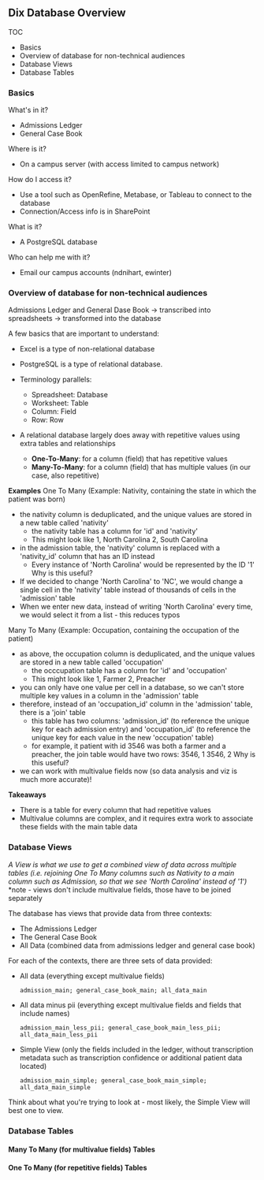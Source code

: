 ## Dix Database Overview

TOC  
- Basics
- Overview of database for non-technical audiences
- Database Views
- Database Tables


### Basics  
  
What's in it?  
- Admissions Ledger  
- General Case Book  
  
Where is it?  
- On a campus server (with access limited to campus network)  
  
How do I access it? 
- Use a tool such as OpenRefine, Metabase, or Tableau to connect to the database
- Connection/Access info is in SharePoint
  
What is it?  
- A PostgreSQL database  
  
Who can help me with it?
- Email our campus accounts (ndnihart, ewinter)  
  
  
### Overview of database for non-technical audiences  
  
Admissions Ledger and General Dase Book -> transcribed into spreadsheets -> transformed into the database  
  
A few basics that are important to understand:

- Excel is a type of non-relational database
- PostgreSQL is a type of relational database.

- Terminology parallels:
  - Spreadsheet: Database
  - Worksheet: Table
  - Column: Field
  - Row: Row
  
- A relational database largely does away with repetitive values using extra tables and relationships
  - **One-To-Many**: for a column (field) that has repetitive values
  - **Many-To-Many**: for a column (field) that has multiple values (in our case, also repetitive)

**Examples**
One To Many (Example: Nativity, containing the state in which the patient was born)
- the nativity column is deduplicated, and the unique values are stored in a new table called 'nativity'
  - the nativity table has a column for 'id' and 'nativity'
  - This might look like 1, North Carolina  2, South Carolina
- in the admission table, the 'nativity' column is replaced with a 'nativity_id' column that has an ID instead
  - Every instance of 'North Carolina' would be represented by the ID '1'
Why is this useful? 
- If we decided to change 'North Carolina' to 'NC', we would change a single cell in the 'nativity' table instead of thousands of cells in the 'admission' table
- When we enter new data, instead of writing 'North Carolina' every time, we would select it from a list - this reduces typos

Many To Many (Example: Occupation, containing the occupation of the patient)
- as above, the occupation column is deduplicated, and the unique values are stored in a new table called 'occupation'
  - the occcupation table has a column for 'id' and 'occupation'
  - This might look like 1, Farmer  2, Preacher
- you can only have one value per cell in a database, so we can't store multiple key values in a column in the 'admission' table
- therefore, instead of an 'occupation_id' column in the 'admission' table, there is a 'join' table
  - this table has two columns: 'admission_id' (to reference the unique key for each admission entry) and 'occupation_id' (to reference the unique key for each value in the new 'occupation' table)
  - for example, it patient with id 3546 was both a farmer and a preacher, the join table would have two rows: 3546, 1   3546, 2
Why is this useful?
- we can work with multivalue fields now (so data analysis and viz is much more accurate)!

**Takeaways**
- There is a table for every column that had repetitive values
- Multivalue columns are complex, and it requires extra work to associate these fields with the main table data



### Database Views

*A View is what we use to get a combined view of data across multiple tables (i.e. rejoining One To Many columns such as Nativity to a main column such as Admission, so that we see 'North Carolina' instead of '1')*
*note - views don't include multivalue fields, those have to be joined separately

The database has views that provide data from three contexts:
- The Admissions Ledger
- The General Case Book
- All Data (combined data from admissions ledger and general case book)
  
For each of the contexts, there are three sets of data provided:
- All data (everything except multivalue fields)
  ```
  admission_main; general_case_book_main; all_data_main
  ```
- All data minus pii (everything except multivalue fields and fields that include names)
  ```
  admission_main_less_pii; general_case_book_main_less_pii; all_data_main_less_pii
  ```
- Simple View (only the fields included in the ledger, without transcription metadata such as transcription confidence or additional patient data located)
  ```
  admission_main_simple; general_case_book_main_simple; all_data_main_simple
  ```

Think about what you're trying to look at - most likely, the Simple View will best one to view.

### Database Tables

#### Many To Many (for multivalue fields) Tables


#### One To Many (for repetitive fields) Tables









